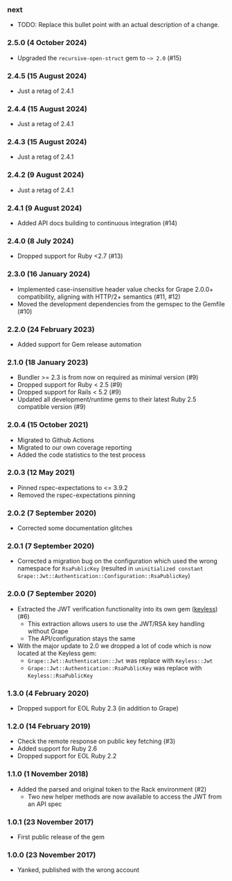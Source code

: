 ### next

* TODO: Replace this bullet point with an actual description of a change.

### 2.5.0 (4 October 2024)

* Upgraded the `recursive-open-struct` gem to `~> 2.0` (#15)

### 2.4.5 (15 August 2024)

* Just a retag of 2.4.1

### 2.4.4 (15 August 2024)

* Just a retag of 2.4.1

### 2.4.3 (15 August 2024)

* Just a retag of 2.4.1

### 2.4.2 (9 August 2024)

* Just a retag of 2.4.1

### 2.4.1 (9 August 2024)

* Added API docs building to continuous integration (#14)

### 2.4.0 (8 July 2024)

* Dropped support for Ruby <2.7 (#13)

### 2.3.0 (16 January 2024)

* Implemented case-insensitive header value checks for Grape 2.0.0+
  compatibility, aligning with HTTP/2+ semantics (#11, #12)
* Moved the development dependencies from the gemspec to the Gemfile (#10)

### 2.2.0 (24 February 2023)

* Added support for Gem release automation

### 2.1.0 (18 January 2023)

* Bundler >= 2.3 is from now on required as minimal version (#9)
* Dropped support for Ruby < 2.5 (#9)
* Dropped support for Rails < 5.2 (#9)
* Updated all development/runtime gems to their latest
  Ruby 2.5 compatible version (#9)

### 2.0.4 (15 October 2021)

* Migrated to Github Actions
* Migrated to our own coverage reporting
* Added the code statistics to the test process

### 2.0.3 (12 May 2021)

* Pinned rspec-expectations to <= 3.9.2
* Removed the rspec-expectations pinning

### 2.0.2 (7 September 2020)

* Corrected some documentation glitches

### 2.0.1 (7 September 2020)

* Corrected a migration bug on the configuration which used the wrong namespace
  for `RsaPublicKey` (resulted in `uninitialized constant
  Grape::Jwt::Authentication::Configuration::RsaPublicKey`)

### 2.0.0 (7 September 2020)

* Extracted the JWT verification functionality into its own gem
  ([keyless](https://github.com/hausgold/keyless)) (#6)
  * This extraction allows users to use the JWT/RSA key handling without Grape
  * The API/configuration stays the same
* With the major update to 2.0 we dropped a lot of code which is now located at
  the Keyless gem:
  * `Grape::Jwt::Authentication::Jwt` was replace with `Keyless::Jwt`
  * `Grape::Jwt::Authentication::RsaPublicKey` was replace with `Keyless::RsaPublicKey`

### 1.3.0 (4 February 2020)

* Dropped support for EOL Ruby 2.3 (in addition to Grape)

### 1.2.0 (14 February 2019)

* Check the remote response on public key fetching (#3)
* Added support for Ruby 2.6
* Dropped support for EOL Ruby 2.2

### 1.1.0 (1 November 2018)

* Added the parsed and original token to the Rack environment (#2)
  * Two new helper methods are now available to access the JWT from an API spec

### 1.0.1 (23 November 2017)

* First public release of the gem

### 1.0.0 (23 November 2017)

* Yanked, published with the wrong account
